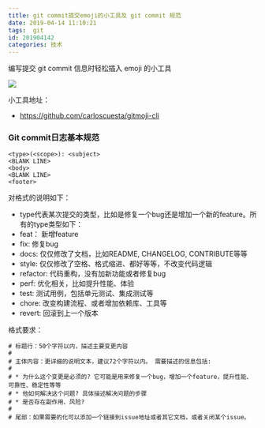 ```yaml
---
title: git commit提交emoji的小工具及 git commit 规范
date: 2019-04-14 11:10:21
tags:  git
id: 201904142
categories: 技术
---
```


编写提交 git commit 信息时轻松插入 emoji 的小工具

![](https://cloud.githubusercontent.com/assets/7629661/20454643/11eb9e40-ae47-11e6-90db-a1ad8a87b495.gif)

小工具地址：
 - https://github.com/carloscuesta/gitmoji-cli 

 
### Git commit日志基本规范
    <type>(<scope>): <subject>
    <BLANK LINE>
    <body>
    <BLANK LINE>
    <footer>
    
对格式的说明如下：

* type代表某次提交的类型，比如是修复一个bug还是增加一个新的feature。所有的type类型如下：
* feat： 新增feature
* fix: 修复bug
* docs: 仅仅修改了文档，比如README, CHANGELOG, CONTRIBUTE等等
* style: 仅仅修改了空格、格式缩进、都好等等，不改变代码逻辑
* refactor: 代码重构，没有加新功能或者修复bug
* perf: 优化相关，比如提升性能、体验
* test: 测试用例，包括单元测试、集成测试等
* chore: 改变构建流程、或者增加依赖库、工具等
* revert: 回滚到上一个版本


格式要求：

    # 标题行：50个字符以内，描述主要变更内容
    #
    # 主体内容：更详细的说明文本，建议72个字符以内。 需要描述的信息包括:
    #
    # * 为什么这个变更是必须的? 它可能是用来修复一个bug，增加一个feature，提升性能、可靠性、稳定性等等
    # * 他如何解决这个问题? 具体描述解决问题的步骤
    # * 是否存在副作用、风险? 
    #
    # 尾部：如果需要的化可以添加一个链接到issue地址或者其它文档，或者关闭某个issue。



